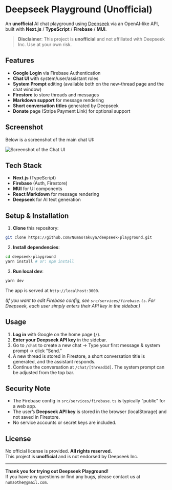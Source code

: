 # Deepseek Playground (Unofficial)

An **unofficial** AI chat playground using [Deepseek](https://platform.deepseek.com/) via an OpenAI-like API, built with **Next.js** / **TypeScript** / **Firebase** / **MUI**.

> **Disclaimer**: This project is **unofficial** and not affiliated with Deepseek Inc. Use at your own risk.

## Features

- **Google Login** via Firebase Authentication
- **Chat UI** with system/user/assistant roles
- **System Prompt** editing (available both on the new-thread page and the chat window)
- **Firestore** to store threads and messages
- **Markdown support** for message rendering
- **Short conversation titles** generated by Deepseek
- **Donate** page (Stripe Payment Link) for optional support

## Screenshot

Below is a screenshot of the main chat UI:

![Screenshot of the Chat UI](https://media.discordapp.net/attachments/1058796281146908762/1330836031867457567/Screenshot_2025-01-20_at_18.36.02.png?ex=678f6d23&is=678e1ba3&hm=d757d2b6e0e1a40a47530c60173411f0b6f90404230c7e9092430e22621779a8&=&format=webp&quality=lossless&width=1876&height=1056)

## Tech Stack

- **Next.js** (TypeScript)
- **Firebase** (Auth, Firestore)
- **MUI** for UI components
- **React Markdown** for message rendering
- **Deepseek** for AI text generation

## Setup & Installation

1. **Clone** this repository:

```bash
git clone https://github.com/NumaoTakuya/deepseek-playground.git
```

2. **Install dependencies**:

```bash
cd deepseek-playground
yarn install # or: npm install
```

3. **Run local dev**:

```bash
yarn dev
```

The app is served at `http://localhost:3000`.

_(If you want to edit Firebase config, see `src/services/firebase.ts`. For Deepseek, each user simply enters their API key in the sidebar.)_

## Usage

1. **Log in** with Google on the home page (`/`).
2. **Enter your Deepseek API key** in the sidebar.
3. Go to `/chat` to create a new chat → Type your first message & system prompt → click “Send.”
4. A new thread is stored in Firestore, a short conversation title is generated, and the assistant responds.
5. Continue the conversation at `/chat/[threadId]`. The system prompt can be adjusted from the top bar.

## Security Note

- The Firebase config in `src/services/firebase.ts` is typically “public” for a web app.
- The user’s **Deepseek API key** is stored in the browser (localStorage) and not saved in Firestore.
- No service accounts or secret keys are included.

## License

No official license is provided. **All rights reserved.**  
This project is **unofficial** and is not endorsed by Deepseek Inc.

---

**Thank you for trying out Deepseek Playground!**  
If you have any questions or find any bugs, please contact us at `numaothe@gmail.com`.
